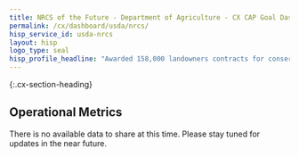 ```yaml
---
title: NRCS of the Future - Department of Agriculture - CX CAP Goal Dashboard
permalink: /cx/dashboard/usda/nrcs/
hisp_service_id: usda-nrcs
layout: hisp
logo_type: seal
hisp_profile_headline: "Awarded 158,000 landowners contracts for conservation efforts"
---
```


{:.cx-section-heading}
## Operational Metrics

There is no available data to share at this time. Please stay tuned for updates in the near future.
